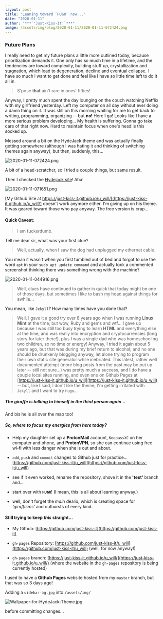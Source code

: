 ```yaml
---
layout: post
title: "Leaning toward `HUGO` now..."
date: "2020-01-11"
author: "***`'Just-Kiss-It'`***"
image: /assets/img/blog/2020-01-11/2020-01-11-072424.png
---
```


### Future Plans

I really need to get my future plans a little more outlined today, because prioritization demands it. One only has so much time in a lifetime, and the tendencies are toward complexity, building stuff up, crystallization and stagnation, which lead to degeneration, decline and eventual collapse. I have so much I want to get done and feel like I have so little time left to do it all in.
>S'pose **that** ain't rare in ones' fifties!

Anyway, I pretty much spent the day lounging on the couch watching Netflix with my girlfriend yesterday. Left my computer on all day without ever doing a damn thing on it. It was still on this morning waiting for me to get back to writing, programming, organizing -- but **no!** Here I go! Looks like I have a more serious problem developing... My health is suffering. Gonna go take care of that right now. Hard to maintain focus when one's head is this socked up.

Messed around a bit on the HydeJack theme and was actually finally getting somewhere (although I was hating it and thinking of switching themes again anyway), but then, suddenly, this...

![2020-01-11-072424.png](images/2020-01-11/2020-01-11-072424.png)

A bit of a head-scratcher, so I tried a couple things, but same result.

Then I checked the [Hydejack site](https://github.com/hydecorp/hydejack)! Aha!

![2020-01-11-071651.png](images/2020-01-11/2020-01-11-071651.png)

[My Github Site at https://just-kiss-it.github.io/u_will/](https://just-kiss-it.github.io/u_will/) doesn't work anymore either. I'm giving up on his theme. It was geared toward those who pay anyway. The free version is crap...

#### Quick Caveat:

> I am fuckerdumb.

Tell me dear sir, what was your first clue?

> Well, actually, when I saw the dog had unplugged my ethernet cable.

You mean it wasn't when you first tumbled out of bed and forgot to use the word `apt` in your `sudo apt update command` and actually took a commented screenshot thinking there was something wrong with the machine?

![2020-01-11-044916.png](images/2020-01-11/2020-01-11-044916.png)

> Well, clues have continued to gather in quick that today might be one of those days, but sometimes I like to bash my head against things for awhile...

You mean, like `Jekyll`? How many times have you done that?
> Well, I gave it a good try over 8 years ago when I was running **Linux Mint** at the time; but wow, Ruby and gems and wtf... I gave up because I was still too busy trying to learn **HTML** and everything else at the time, and was really into encryption and cryptocurrencies (long story for later there!), plus I was a single dad who was homeschooling two children, so no time or energy! Anyway, I tried it again about 5 years ago, but that was during my brief return to alcohol; and no one should be drunkenly blogging anyway, let alone trying to program their own static site generator while inebriated. This latest, rather well documented attempt (more blog posts from the past may be put up later -- still not sure...) was pretty much a success, and I do have a couple local sites running, and even one on Github Pages at [https://just-kiss-it.github.io/u_will](https://just-kiss-it.github.io/u_will) -- but, like I said, I don't like the theme, I'm getting irritated with `Jekyll` and I want to try `Hugo`...

##### The giraffe is talking to himself in the third person again...
And bis he is all over the map too!

##### So, where to focus my energies from here today?

- Help my daughter set up a **ProtonMail** account, `KeepassXC` on her computer and phone, and **ProtonVPN**, so she can continue using free wi-fi with less danger when she is out and about.

- `add`, `push` and `commit` changes to Github just for practice... [https://github.com/just-kiss-it/u_will](https://github.com/just-kiss-it/u_will)

- see if it even worked, rename the repository, shove it in the **'test'** branch and...

- start over with **`HUGO`!** (I mean, this is all about learning anyway.)

- well, don't forget the *main* dealio, which is creating space for *'giraffisms'* and outbursts of every kind.

#### Still trying to keep *this* straight...

- My Github: [https://github.com/just-kiss-it](https://github.com/just-kiss-it)

- `gh-pages` Repository: [https://github.com/just-kiss-it/u_will](https://github.com/just-kiss-it/u_will) (well, for now anyway!)

- `gh-pages` branch: [https://just-kiss-it.github.io/u_will/](https://just-kiss-it.github.io/u_will/) (where the website in the `gh-pages` repository is being currently hosted)

I used to have a **Github Pages** website hosted from my `master` branch, but that was so 3 days ago!

Adding a `sidebar-bg.jpg` into `/assets/img/`

![Wallpaper-for-HydeJack-Theme.jpg](images/2020-01-11/Wallpaper-for-HydeJack-Theme.jpg)

before committing changes...
